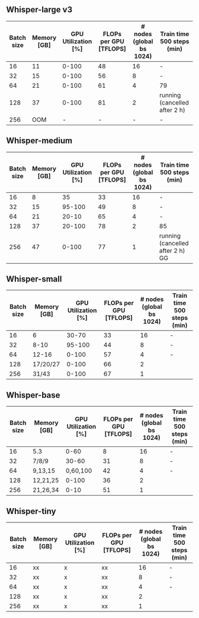 ## Whisper-large v3
| Batch size     | Memory [GB]   | GPU Utilization [%]| FLOPs per GPU [TFLOPS] | # nodes (global bs 1024)| Train time 500 steps (min)| 
| -------------- | ------------- |------------------- | ---------------------- |-------------------------| ------------------------- | 
| 16             | 11            | 0-100              | 48                     | 16                      | -                         | 
| 32             | 15            | 0-100              | 56                     | 8                       | -                         |  
| 64             | 21            | 0-100              | 61                     | 4                       | 79                        | 
| 128            | 37            | 0-100              | 81                     | 2                       | running (cancelled after 2 h)                   | 
| 256            | OOM           | -                  | -                      | -                       | -                         | 



## Whisper-medium
| Batch size     | Memory [GB]   | GPU Utilization [%]| FLOPs per GPU [TFLOPS] | # nodes (global bs 1024)| Train time 500 steps (min)|
| -------------- | ------------- |------------------- | ---------------------- |-------------------------| ------------------------- | 
| 16             | 8             | 35                 | 33                     | 16                      | -                         |                   
| 32             | 15            | 95-100             | 49                     | 8                       | -                         |                   
| 64             | 21            | 20-10              | 65                     | 4                       | -                         |                  
| 128            | 37            | 20-100             | 78                     | 2                       | 85                        |                   
| 256            | 47            | 0-100              | 77                     | 1                       | running (cancelled after 2 h) GG   |   

## Whisper-small
| Batch size     | Memory [GB]   | GPU Utilization [%]| FLOPs per GPU [TFLOPS] | # nodes (global bs 1024)| Train time 500 steps (min)|
| -------------- | ------------- |------------------- | ---------------------- | ------------------------| ------------------------- |
| 16             | 6             | 30-70              | 33                     | 16                      | -                         |                   
| 32             | 8-10          | 95-100             | 44                     | 8                       | -                         |                   
| 64             | 12-16         | 0-100              | 57                     | 4                       | -                         |                   
| 128            | 17/20/27      | 0-100              | 66                     | 2                       |                           |                   
| 256            | 31/43         | 0-100              | 67                     | 1                       |                           |   

## Whisper-base
| Batch size     | Memory [GB]   | GPU Utilization [%]| FLOPs per GPU [TFLOPS] | # nodes (global bs 1024)| Train time 500 steps (min)|
| -------------- | ------------- |------------------- | ---------------------- | ------------------------| ------------------------- |
| 16             | 5.3           | 0-60               | 8                      | 16                      | -                         |                   
| 32             | 7/8/9         | 30-60              | 31                     | 8                       | -                         |                   
| 64             | 9,13,15       | 0,60,100           | 42                     | 4                       | -                         |                   
| 128            | 12,21,25      | 0-100              | 36                     | 2                       |                           |                   
| 256            | 21,26,34      | 0-10               | 51                     | 1                       |                           |   


## Whisper-tiny
| Batch size     | Memory [GB]   | GPU Utilization [%]| FLOPs per GPU [TFLOPS] | # nodes (global bs 1024)| Train time 500 steps (min)|
| -------------- | ------------- |------------------- | ---------------------- | ------------------------| ------------------------- |
| 16             | xx            | x                  | xx                     | 16                      | -                         |                   
| 32             | xx            | x                  | xx                     | 8                       | -                         |                   
| 64             | xx            | x                  | xx                     | 4                       | -                         |                   
| 128            | xx            | x                  | xx                     | 2                       |                           |                   
| 256            | xx            | x                  | xx                     | 1                       |                           |   
